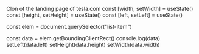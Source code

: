 Clon of the landing page of tesla.com
const [width, setWidth] = useState()
const [height, setHeight] = useState()
const [left, setLeft] = useState()

const elem = document.querySelector("list-item")

const data = elem.getBoundingClientRect()
console.log(data)
setLeft(data.left)
setHeight(data.height)
setWidth(data.width)

<div
          className='hover-nav'
          style={{ height: height, width: width, left: left }}
        ></div>
